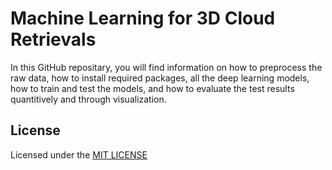 # Machine Learning for 3D Cloud Retrievals
In this GitHub repositary, you will find information on how to preprocess the raw data, how to install required packages, all the deep learning models, how to train and test the models, and how to evaluate the test results quantitively and through visualization.


## License
  Licensed under the [MIT LICENSE](LICENSE)
